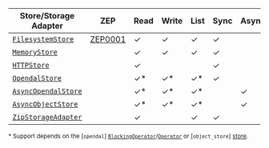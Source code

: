 | Store/Storage Adapter                                                          | ZEP                                                    | Read     | Write    | List     | Sync    | Async   | Feature Flag |
| ------------------------------------------------------------------------------ | ------------------------------------------------------ | -------- | -------- | -------- | ------- | ------- | ------------ |
| [`FilesystemStore`](crate::storage::store::FilesystemStore)                    | [ZEP0001](https://zarr.dev/zeps/accepted/ZEP0001.html) | &check;  | &check;  | &check;  | &check; |         |              |
| [`MemoryStore`](crate::storage::store::MemoryStore)                            |                                                        | &check;  | &check;  | &check;  | &check; |         |              |
| [`HTTPStore`](crate::storage::store::HTTPStore)                                |                                                        | &check;  |          |          | &check; |         | http         |
| [`OpendalStore`](crate::storage::store::OpendalStore)                          |                                                        | &check;* | &check;* | &check;* | &check; |         | opendal      |
| [`AsyncOpendalStore`](crate::storage::store::AsyncOpendalStore)                |                                                        | &check;* | &check;* | &check;* |         | &check; | opendal      |
| [`AsyncObjectStore`](crate::storage::store::AsyncObjectStore)                  |                                                        | &check;* | &check;* | &check;* |         | &check; | object_store |
| [`ZipStorageAdapter`](crate::storage::storage_adapter::zip::ZipStorageAdapter) |                                                        | &check;  |          | &check;  | &check; |         | zip          |

<sup>\* Support depends on the [`opendal`] [`BlockingOperator`](opendal::BlockingOperator)/[`Operator`](opendal::Operator) or [`object_store`] [store](https://docs.rs/object_store/latest/object_store/index.html#modules).</sup>
